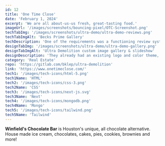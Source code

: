 ```yaml
---
id: 12
title: 'One Time Close'
date: 'February 1, 2024'
excerpt: 'We are all about-us-us fresh, great-tasting food.'
imageUrl: '/images/screenshots/bouncing-pixel/OTC-Screenshot.png'
techTabImg: '/images/screenshots/ultra-demo/ultra-demo-reviews.png'
techTabImgAlt: 'Becks Prime Gallery'
techDescription: 'One of the requirements was a functioning review system. I utilized MongoDB Atlas as a cloud provider to help create a 5 star rating system with an average score rating functionality. Since the site was primarily a brochure site, I reached for NextJS to serve pre-built static pages making it noticeably fast.'
designTabImg: '/images/screenshots/ultra-demo/ultra-demo-gallery.png'
designTabImgAlt: 'Ultra Demolition custom image gallery & slideshow'
designDescription: 'They already had an existing logo and color theme, but they needed a way to display their massive collection of 66+ images. I created a custom gallery with a lightbox/slideshow functionality to display thier work. Since they have a strong social media presence, I integrated their FaceBook feed and created a custom social widget for desktop & mobile.'
category: 'Real Estate'
repo: 'https://gitlab.com/bklep/ultra-demolition'
link: 'https://www.onetimeclose.com/' 
tech1: '/images/tech-icons/html-5.png'
tech1Name: 'HTML'
tech2: '/images/tech-icons/css-3.png'
tech2Name: 'CSS'
tech3: '/images/tech-icons/next-js.svg'
tech3Name: 'Next'
tech4: '/images/tech-icons/mongodb.png'
tech4Name: 'Mongo'
tech5: '/images/tech-icons/tailwind.png'
tech5Name: 'Tailwind'
---
```


**Winfield's Chocolate Bar** is Houston's unique, all chocolate alternative. House made ice cream, chocolates, cakes, pies, cookies, brownies and more!
